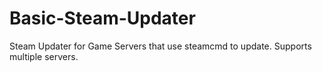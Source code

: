 # Basic-Steam-Updater
Steam Updater for Game Servers that use steamcmd to update. Supports multiple servers.

